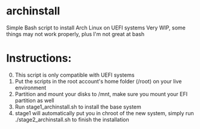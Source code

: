# archinstall
Simple Bash script to install Arch Linux on UEFI systems
Very WIP, some things may not work properly, plus I'm not great at bash

# Instructions:
0. This script is only compatible with UEFI systems
1. Put the scripts in the root account's home folder (/root) on your live environment
2. Partition and mount your disks to /mnt, make sure you mount your EFI partition as well
3. Run stage1_archinstall.sh to install the base system
4. stage1 will automatically put you in chroot of the new system, simply run ./stage2_archinstall.sh to finish the installation
